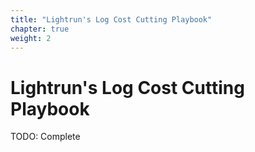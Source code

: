 ```yaml
---
title: "Lightrun's Log Cost Cutting Playbook"
chapter: true
weight: 2
---
```


# Lightrun's Log Cost Cutting Playbook

TODO: Complete